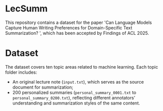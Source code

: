 # LecSumm

This repository contains a dataset for the paper 'Can Language Models Capture Human Writing Preferences for Domain-Specific Text Summarization? ', which has been accepted by Findings of ACL 2025.

# Dataset

The dataset covers ten topic areas related to machine learning. Each topic folder includes:

- An original lecture note (`input.txt`), which serves as the source document for summarization;
- 200 personalized summaries (`personal_summary_0001.txt` to `personal_summary_0200.txt`), reflecting different annotators’ understanding and summarization styles of the same content.
